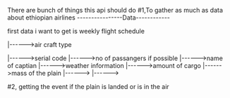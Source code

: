 There are bunch of things this api should do
#1,To gather as much as data about ethiopian airlines
----------------Data------------
                  <p>first data i want to get is weekly flight schedule </p>
                 <p> |------>air craft type</p>
                  |------>serial code 
                  |------>no of passangers if possible 
                  |------>name of captian
                  |------>weather information
                  |------>amount of cargo
                  |------>mass of the plain
                  |------>
                  |------>

#2, getting the event if the plain is landed or is in the air              
